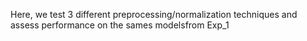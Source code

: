Here, we test 3 different preprocessing/normalization techniques and assess performance on the sames modelsfrom Exp_1
